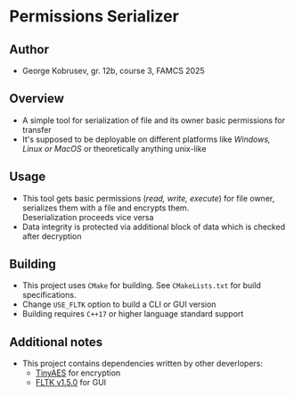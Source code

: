 # Permissions Serializer

## Author
 - George Kobrusev, gr. 12b, course 3, FAMCS 2025

## Overview
 - A simple tool for serialization of file and its owner basic permissions for transfer
 - It's supposed to be deployable on different platforms like *Windows, Linux or MacOS* or theoretically anything unix-like
 
## Usage
 - This tool gets basic permissions (*read, write, execute*) for file owner, serializes them with a file and encrypts them. <br> Deserialization proceeds vice versa
 - Data integrity is protected via additional block of data which is checked after decryption

## Building
 - This project uses <code>CMake</code> for building. See <code>CMakeLists.txt</code> for build specifications.
 - Change <code>USE_FLTK</code> option to build a CLI or GUI version
 - Building requires <code>C++17</code> or higher language standard support

## Additional notes
 - This project contains dependencies written by other deverlopers:
    * [TinyAES](https://github.com/kokke/tiny-AES-c) for encryption
    * [FLTK v1.5.0](https://github.com/fltk/fltk) for GUI
